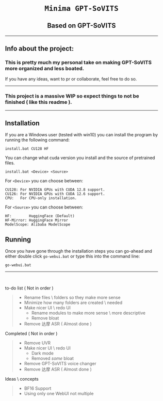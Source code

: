 # <p align="center">` Minima GPT-SoVITS ` </p>
## <p align="center">Based on GPT-SoVITS</p>

---

## Info about the project:

### This is pretty much my personal take on making GPT-SoVITS more organized and less boated.
If you have any ideas, want to pr or collaborate, feel free to do so.
<br/>

---

### This project is a massive WIP so expect things to not be finished ( like this readme ).

---

## Installation

If you are a Windows user (tested with win10) you can install the program by running the following command:

```pwsh
install.bat CU128 HF
```
You can change what cuda version you install and the source of pretrained files.
```pwsh
install.bat <Device> <Source>
```

For `<Device>` you can choose between:
```pwsh
CU128: For NVIDIA GPUs with CUDA 12.8 support.
CU126: For NVIDIA GPUs with CUDA 12.6 support.
CPU:   For CPU-only installation.
```

For `<Source>` you can choose between:
```pwsh
HF:        HuggingFace (Default)
HF-Mirror: HuggingFace Mirror
ModelScope: Alibaba ModelScope
```
## Running

Once you have gone through the installation steps you can go-ahead and either double click `go-webui.bat` or type this into the command line:

```pwsh
go-webui.bat
```

---
 
 <br/>
 
 to-do list ( Not in order )
> - Rename files \ folders so they make more sense
> - Minimize how many folders are created \ needed
> - Make nicer UI \ redo UI
>   - Rename modules to make more sense \ more descriptive
>   - Remove bloat
> - Remove 达摩 ASR ( Almost done )

 Completed ( Not in order )
> - Remove UVR
> - Make nicer UI \ redo UI
>   - Dark mode
>   - Removed *some* bloat
> - Remove GPT-SoVITS voice changer
> - Remove 达摩 ASR ( Almost done )
 
Ideas \ concepts
> - BF16 Support
> - Using only one WebUI not multiple
</a>
